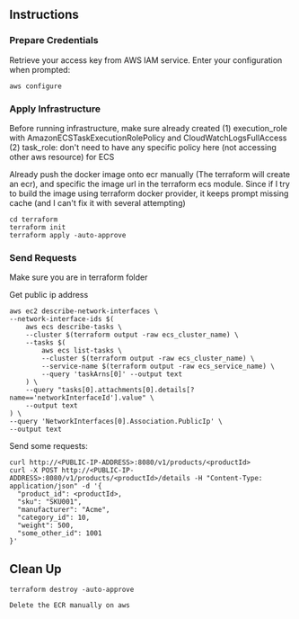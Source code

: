 ## Instructions

### Prepare Credentials

Retrieve your access key from AWS IAM service.
Enter your configuration when prompted:
```
aws configure
```

### Apply Infrastructure
Before running infrastructure, make sure already created 
(1) execution_role with AmazonECSTaskExecutionRolePolicy and CloudWatchLogsFullAccess 
(2) task_role: don't need to have any specific policy here (not accessing other aws resource)
for ECS 

Already push the docker image onto ecr manually (The terraform will create an ecr), and specific the image url in the terraform ecs module.
Since if I try to build the image using terraform docker provider, it keeps prompt missing cache (and I can't fix it with several attempting)
```
cd terraform
terraform init
terraform apply -auto-approve
```

### Send Requests
Make sure you are in terraform folder

Get public ip address
```
aws ec2 describe-network-interfaces \
--network-interface-ids $(
    aws ecs describe-tasks \
    --cluster $(terraform output -raw ecs_cluster_name) \
    --tasks $(
        aws ecs list-tasks \
        --cluster $(terraform output -raw ecs_cluster_name) \
        --service-name $(terraform output -raw ecs_service_name) \
        --query 'taskArns[0]' --output text
    ) \
    --query "tasks[0].attachments[0].details[?name=='networkInterfaceId'].value" \
    --output text
) \
--query 'NetworkInterfaces[0].Association.PublicIp' \
--output text
```

Send some requests:
```
curl http://<PUBLIC-IP-ADDRESS>:8080/v1/products/<productId>
curl -X POST http://<PUBLIC-IP-ADDRESS>:8080/v1/products/<productId>/details -H "Content-Type: application/json" -d '{
  "product_id": <productId>,
  "sku": "SKU001",
  "manufacturer": "Acme",
  "category_id": 10,
  "weight": 500,
  "some_other_id": 1001
}'
```

## Clean Up
```
terraform destroy -auto-approve
```
```
Delete the ECR manually on aws
```


